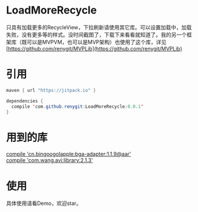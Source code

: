# LoadMoreRecycle
只具有加载更多的RecycleView，下拉刷新请使用其它库。可以设置加载中，加载失败，没有更多等的样式。没时间截图了，下载下来看看就知道了。我的另一个框架库（既可以是MVPVM，也可以是MVP架构）也使用了这个库，详见[https://github.com/renygit/MVPLib](https://github.com/renygit/MVPLib)

引用
===========================
```Java
maven { url "https://jitpack.io" }
```
```Java
dependencies {
  compile 'com.github.renygit:LoadMoreRecycle:0.0.1'
}
```
  
用到的库
==========================
[compile 'cn.bingoogolapple:bga-adapter:1.1.9@aar'](https://github.com/bingoogolapple/BGAAdapter-Android)<br>
[compile 'com.wang.avi:library:2.1.3'](https://github.com/81813780/AVLoadingIndicatorView)
  
使用
==========================
具体使用请看Demo，欢迎star。<br>
